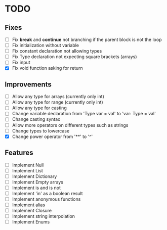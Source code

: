 # TODO

## Fixes
- [ ] Fix **break** and **continue** not branching if the parent block is not the loop
- [ ] Fix initialization without variable
- [ ] Fix constant declaration not allowing types
- [ ] Fix Type declaration not expecting square brackets (arrays)
- [ ] Fix input
- [x] Fix void function asking for return

## Improvements
- [ ] Allow any type for arrays (currently only int)
- [ ] Allow any type for range (currently only int)
- [ ] Allow any type for casting
- [ ] Change variable declaration from 'Type var = val' to 'var: Type = val'
- [ ] Change casting syntax
- [ ] Allow more operators on different types such as strings
- [ ] Change types to lowercase
- [x] Change power operator from '**' to '^'

## Features
- [ ] Implement Null
- [ ] Implement List
- [ ] Implement Dictionary
- [ ] Implement Empty arrays
- [ ] Implement is and is not
- [ ] Implement 'in' as a boolean result
- [ ] Implement anonymous functions
- [ ] Implement alias
- [ ] Implement Closure
- [ ] Implement string interpolation
- [ ] Implement Enums